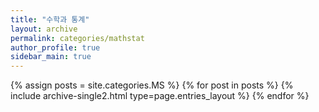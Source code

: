 ```yaml
---
title: "수학과 통계"
layout: archive
permalink: categories/mathstat
author_profile: true
sidebar_main: true
---
```



{% assign posts = site.categories.MS %}
{% for post in posts %} {% include archive-single2.html type=page.entries_layout %} {% endfor %}